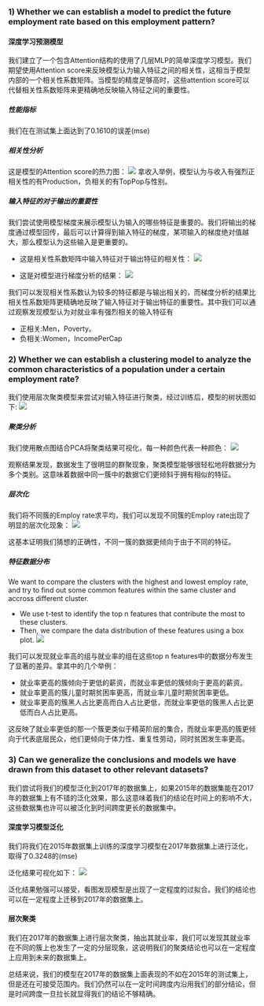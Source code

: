### 1) Whether we can establish a model to predict the future employment rate based on this employment pattern?

#### 深度学习预测模型
我们建立了一个包含Attention结构的使用了几层MLP的简单深度学习模型。我们期望使用Attention score来反映模型认为输入特征之间的相关性，这相当于模型内部的一个相关性系数矩阵。当模型的精度足够高时，这些attention score可以代替相关性系数矩阵来更精确地反映输入特征之间的重要性。
##### 性能指标
我们在在测试集上面达到了0.1610的误差(mse)

##### 相关性分析
这是模型的Attention score的热力图：
![](images/attn_score.png)
拿收入举例，模型认为与收入有强烈正相关性的有Production，负相关的有TopPop与性别。

##### 输入特征的对于输出的重要性
我们尝试使用模型梯度来展示模型认为输入的哪些特征是重要的。我们将输出的梯度通过模型回传，最后可以计算得到输入特征的梯度，某项输入的梯度绝对值越大，那么模型认为这些输入是更重要的。

- 这是相关性系数矩阵中输入特征对于输出特征的相关性：
![](images/corr.png)

- 这是对模型进行梯度分析的结果：
![](images/grad.png)

我们可以发现相关性系数认为较多的特征都是与输出相关的，而梯度分析的结果比相关性系数矩阵更精确地反映了输入特征对于输出特征的重要性。其中我们可以通过观察发现模型认为对就业率有强烈相关的输入特征有
- 正相关:Men，Poverty。
- 负相关:Women，IncomePerCap

### 2) Whether we can establish a clustering model to analyze the common characteristics of a population under a certain employment rate?

我们使用层次聚类模型来尝试对输入特征进行聚类，经过训练后，模型的树状图如下:
![](images/tree.png)

##### 聚类分析
我们使用散点图结合PCA将聚类结果可视化，每一种颜色代表一种颜色：
![](images/cluster.png)

观察结果发现，数据发生了很明显的群聚现象，聚类模型能够很轻松地将数据分为多个类别。这意味着数据中同一簇中的数据它们更倾斜于拥有相似的特征。

##### 层次化
我们将不同簇的Employ rate求平均，我们可以发现不同簇的Employ rate出现了明显的层次化现象：
![](images/employ.png)

这基本证明我们猜想的正确性，不同一簇的数据更倾向于由于不同的特征。

##### 特征数据分布

We want to compare the clusters with the highest and lowest employ rate, and try to find out some common features within the same cluster and accross different cluster.

- We use t-test to identify the top n features that contribute the most to these clusters.
- Then, we compare the data distribution of these features using a box plot.
![](images/distribution.png)

我们可以发现就业率高的组与就业率的组在这些top n features中的数据分布发生了显著的差异。拿其中的几个举例：
- 就业率更高的簇倾向于更低的薪资，而就业率更低的簇倾向于更高的薪资。
- 就业率更高的簇儿童时期贫困率更高，而就业率儿童时期贫困率更低。
- 就业率更高的簇黑人占比更高而白人占比更低，而就业率更低的簇黑人占比更低而白人占比更高。

这反映了就业率更低的那一个簇更类似于精英阶层的集合，而就业率更高的簇更倾向于代表底层民众，他们更倾向于体力性、重复性劳动，同时贫困发生率更高。

### 3) Can we generalize the conclusions and models we have drawn from this dataset to other relevant datasets?
我们尝试将我们的模型泛化到2017年的数据集上，如果2015年的数据集能在2017年的数据集上有不错的泛化效果，那么这意味着我们的结论在时间上的影响不大，这些数据集也许可以被泛化到时间跨度更长的数据集中。

#### 深度学习模型泛化
我们将我们在2015年数据集上训练的深度学习模型在2017年数据集上进行泛化，取得了0.3248的(mse)

泛化结果可视化如下：
![](images/2017DL.png)

泛化结果勉强可以接受，看图发现模型是出现了一定程度的过拟合。我们的结论也可以在一定程度上迁移到2017年的数据集上。

#### 层次聚类
我们在2017年的数据集上进行层次聚类，抽出其就业率，我们可以发现其就业率在不同的簇上也发生了一定的分层现象，这说明我们的聚类结论也可以在一定程度上应用到未来的数据集上。

总结来说，我们的模型在2017年的数据集上面表现的不如在2015年的测试集上，但是还在可接受范围内。我们仍然可以在一定时间跨度内沿用我们的部分结论，但是时间跨度一旦拉长就显得我们的结论不够精确。

